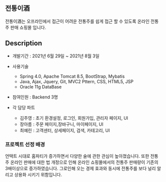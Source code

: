 ## 전통이酒

전통이酒는 오프라인에서 접근이 어려운 전통주를 쉽게 접근 할 수 있도록  온라인 전통주 판매 쇼핑몰 입니다.

## Description
* 개발기간 : 2021년 6월 29일 ~ 2021년 8월 3일
* 사용기술 
  + Spring 4.0, Apache Tomcat 8.5, BootStrap, Mybatis
  + Java, Ajax, Jquery, Git, MVC2 Pttern, CSS, HTML5, JSP
  + Oracle 11g DataBase
  
* 참여인원 : Backend 3명
* 각 담당 파트 
  + 김주영 : 초기 환경설정, 로그인, 회원가입, 관리자 페이지, UI
  + 장아름 : 주문 페이지,장바구니, 마이페이지, UI
  + 최예린 : 고객센터, 상세페이지, 검색, 카테고리, UI

### 프로젝트 선정 배경
 언택트 시대로 홈파티가 증가하면서 다양한 술에 관한 관심이 높아졌습니다. 
 또한 전통주 온라인 판매에 대한 법 개정으로 인해 온라인 쇼핑몰에서의 전통주 판매량이 기존의 3배이상으로 증가하였습니다.
 그로인해 오는 경제 효과와 동시에 전통주를 보다 널리 알리고 상용화 시키기 위함입니다.
 

